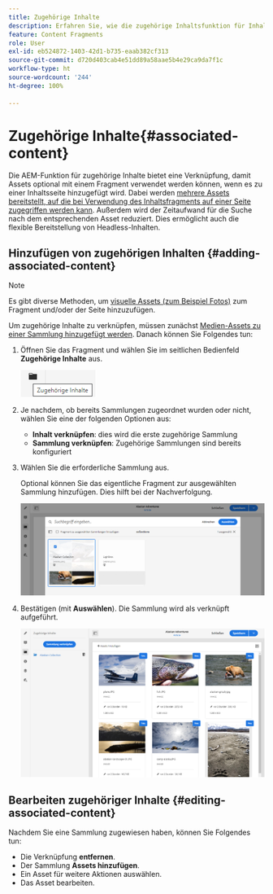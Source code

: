 ```yaml
---
title: Zugehörige Inhalte
description: Erfahren Sie, wie die zugehörige Inhaltsfunktion für Inhaltsfragmente die Verbindung für Assets bereitstellt, die mit dem Fragment verwendet werden sollen (optional). So erhalten Sie zusätzliche Flexibilität bei der Seitenbearbeitung und der Bereitstellung von Headless-Inhalten.
feature: Content Fragments
role: User
exl-id: eb524872-1403-42d1-b735-eaab382cf313
source-git-commit: d720d403cab4e51dd89a58aae5b4e29ca9da7f1c
workflow-type: ht
source-wordcount: '244'
ht-degree: 100%

---
```


# Zugehörige Inhalte{#associated-content}

Die AEM-Funktion für zugehörige Inhalte bietet eine Verknüpfung, damit Assets optional mit einem Fragment verwendet werden können, wenn es zu einer Inhaltsseite hinzugefügt wird. Dabei werden [mehrere Assets bereitstellt, auf die bei Verwendung des Inhaltsfragments auf einer Seite zugegriffen werden kann](/help/sites-cloud/authoring/fundamentals/content-fragments.md#using-associated-content). Außerdem wird der Zeitaufwand für die Suche nach dem entsprechenden Asset reduziert. Dies ermöglicht auch die flexible Bereitstellung von Headless-Inhalten.

## Hinzufügen von zugehörigen Inhalten {#adding-associated-content}

>[!NOTE]
>
>Es gibt diverse Methoden, um [visuelle Assets (zum Beispiel Fotos)](/help/sites-cloud/administering/content-fragments/content-fragments.md#fragments-with-visual-assets) zum Fragment und/oder der Seite hinzuzufügen.

Um zugehörige Inhalte zu verknüpfen, müssen zunächst [Medien-Assets zu einer Sammlung hinzugefügt werden](/help/assets/manage-collections.md). Danach können Sie Folgendes tun:

1. Öffnen Sie das Fragment und wählen Sie im seitlichen Bedienfeld **Zugehörige Inhalte** aus.

   ![Zugehörige Inhalte](assets/cfm-assoc-content-01.png)

1. Je nachdem, ob bereits Sammlungen zugeordnet wurden oder nicht, wählen Sie eine der folgenden Optionen aus:

   * **Inhalt verknüpfen**: dies wird die erste zugehörige Sammlung
   * **Sammlung verknüpfen**: Zugehörige Sammlungen sind bereits konfiguriert

1. Wählen Sie die erforderliche Sammlung aus.

   Optional können Sie das eigentliche Fragment zur ausgewählten Sammlung hinzufügen. Dies hilft bei der Nachverfolgung.

   ![Sammlung auswählen](assets/cfm-assoc-content-02.png)

1. Bestätigen (mit **Auswählen**). Die Sammlung wird als verknüpft aufgeführt.

   ![cfm-6420-05](assets/cfm-assoc-content-03.png)

## Bearbeiten zugehöriger Inhalte {#editing-associated-content}

Nachdem Sie eine Sammlung zugewiesen haben, können Sie Folgendes tun:

* Die Verknüpfung **entfernen**.
* Der Sammlung **Assets hinzufügen**.
* Ein Asset für weitere Aktionen auswählen.
* Das Asset bearbeiten.
